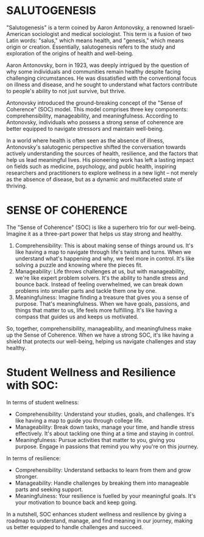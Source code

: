 # SALUTOGENESIS
"Salutogenesis" is a term coined by Aaron Antonovsky, a renowned Israeli-American sociologist and medical sociologist. This term is a fusion of two Latin words: "salus," which means health, and "genesis," which means origin or creation. Essentially, salutogenesis refers to the study and exploration of the origins of health and well-being.

Aaron Antonovsky, born in 1923, was deeply intrigued by the question of why some individuals and communities remain healthy despite facing challenging circumstances. He was dissatisfied with the conventional focus on illness and disease, and he sought to understand what factors contribute to people's ability to not just survive, but thrive.

Antonovsky introduced the ground-breaking concept of the "Sense of Coherence" (SOC) model. This model comprises three key components: comprehensibility, manageability, and meaningfulness. According to Antonovsky, individuals who possess a strong sense of coherence are better equipped to navigate stressors and maintain well-being.

In a world where health is often seen as the absence of illness, Antonovsky's salutogenic perspective shifted the conversation towards actively understanding the sources of health, resilience, and the factors that help us lead meaningful lives. His pioneering work has left a lasting impact on fields such as medicine, psychology, and public health, inspiring researchers and practitioners to explore wellness in a new light – not merely as the absence of disease, but as a dynamic and multifaceted state of thriving.

# SENSE OF COHERENCE
The "Sense of Coherence" (SOC) is like a superhero trio for our well-being. Imagine it as a three-part power that helps us stay strong and healthy.

1. Comprehensibility: This is about making sense of things around us. It's like having a map to navigate through life's twists and turns. When we understand what's happening and why, we feel more in control. It's like solving a puzzle and knowing where the pieces fit.
2. Manageability: Life throws challenges at us, but with manageability, we're like expert problem solvers. It's the ability to handle stress and bounce back. Instead of feeling overwhelmed, we can break down problems into smaller parts and tackle them one by one.
3. Meaningfulness: Imagine finding a treasure that gives you a sense of purpose. That's meaningfulness. When we have goals, passions, and things that matter to us, life feels more fulfilling. It's like having a compass that guides us and keeps us motivated.

So, together, comprehensibility, manageability, and meaningfulness make up the Sense of Coherence. When we have a strong SOC, it's like having a shield that protects our well-being, helping us navigate challenges and stay healthy.

# Student Wellness and Resilience with SOC:
In terms of student wellness:
- Comprehensibility:  Understand your studies, goals, and challenges. It's like having a map to guide you through college life.
- Manageability:  Break down tasks, manage your time, and handle stress effectively. It's about tackling one thing at a time and staying in control.
- Meaningfulness:  Pursue activities that matter to you, giving you purpose. Engage in passions that remind you why you're on this journey.

In terms of resilience:
- Comprehensibility:  Understand setbacks to learn from them and grow stronger.
- Manageability:  Handle challenges by breaking them into manageable parts and seeking support.
- Meaningfulness:  Your resilience is fuelled by your meaningful goals. It's your motivation to bounce back and keep going.

In a nutshell, SOC enhances student wellness and resilience by giving a roadmap to understand, manage, and find meaning in our journey, making us better equipped to handle challenges and succeed.
